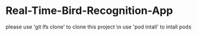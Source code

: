 # Real-Time-Bird-Recognition-App
please use 'git lfs clone' to clone this project \n
use 'pod intall' to intall pods
